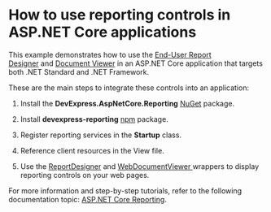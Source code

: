 # How to use reporting controls in ASP.NET Core applications


This example demonstrates how to use the <a href="https://docs.devexpress.com/XtraReports/400249/create-end-user-reporting-applications/web-reporting/asp-net-core-reporting/end-user-report-designer">End-User Report Designer</a> and <a href="https://docs.devexpress.com/XtraReports/400248/create-end-user-reporting-applications/web-reporting/asp-net-core-reporting/document-viewer">Document Viewer</a> in an ASP.NET Core application that targets both .NET Standard and .NET Framework.


These are the main steps to integrate these controls into an application:

1. Install the **DevExpress.AspNetCore.Reporting** <a href="https://www.nuget.org/">NuGet</a> package.

2. Install **devexpress-reporting** <a href="https://www.npmjs.com/package/devexpress-reporting">npm</a> package.

3. Register reporting services in the **Startup** class.

4. Reference client resources in the View file.

5. Use the <a href="https://docs.devexpress.com/XtraReports/DevExpress.AspNetCore.BuilderFactoryExtensions.ReportDesigner.overloads">ReportDesigner</a> and <a href="https://docs.devexpress.com/XtraReports/DevExpress.AspNetCore.BuilderFactoryExtensions.WebDocumentViewer.overloads">WebDocumentViewer </a> wrappers to display reporting controls on your web pages.


For more information and step-by-step tutorials, refer to the following documentation topic: <a href="https://docs.devexpress.com/XtraReports/119717/create-end-user-reporting-applications/web-reporting/asp.net-core-reporting">ASP.NET Core Reporting</a>.

